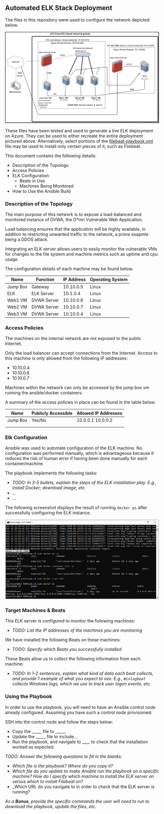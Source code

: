 ## Automated ELK Stack Deployment

The files in this repository were used to configure the network depicted below.


![Network Map](Diagram(s)/Azure_Network_Map.PNG)

These files have been tested and used to generate a live ELK deployment on Azure. They can be used to either recreate the entire deployment pictured above. Alternatively, select portions of the [filebeat-playbook.yml](Ansible/filebeat-playbook.yml) file may be used to install only certain pieces of it, such as Filebeat.


This document contains the following details:
- Description of the Topologu
- Access Policies
- ELK Configuration
  - Beats in Use
  - Machines Being Monitored
- How to Use the Ansible Build


### Description of the Topology

The main purpose of this network is to expose a load-balanced and monitored instance of DVWA, the D*mn Vulnerable Web Application.

Load balancing ensures that the application will be highly available, in addition to restricting unwanted traffic to the network, a prime exapmle being a DDOS attack.

Integrating an ELK server allows users to easily monitor the vulnerable VMs for changes to the file system and machine metrics such as uptime and cpu usage.


The configuration details of each machine may be found below.

| Name     | Function  | IP Address | Operating System |
|----------|-----------|------------|------------------|
| Jump Box | Gateway   | 10.10.0.5  | Linux            |
| ELK      |ELK Server | 10.1.0.4   | Linux            |
| Web1 VM  |DVWA Server| 10.10.0.6  | Linux            |
| Web2 VM  |DVWA Server| 10.10.0.7  | Linux            |
| Web3 VM  |DVWA Server| 10.10.0.4  | Linux            |


### Access Policies

The machines on the internal network are not exposed to the public Internet. 

Only the load balancer can accept connections from the Internet. Access to this machine is only allowed from the following IP addresses:
* 10.10.0.4
* 10.10.0.6
* 10.10.0.7

Machines within the network can only be accessed by the jump box vm running the ansible/docker containers.


A summary of the access policies in place can be found in the table below.

| Name     | Publicly Accessible | Allowed IP Addresses |
|----------|---------------------|----------------------|
| Jump Box | Yes/No              | 10.0.0.1 10.0.0.2    |
|          |                     |                      |
|          |                     |                      |

### Elk Configuration

Ansible was used to automate configuration of the ELK machine. No configuration was performed manually, which is advantageous because it reduces the risk of human error if having been done manually for each container/machine.

The playbook implements the following tasks:
- _TODO: In 3-5 bullets, explain the steps of the ELK installation play. E.g., install Docker; download image; etc._
- ...
- ...

The following screenshot displays the result of running `docker ps` after successfully configuring the ELK instance.


![docker ps command output on Elk server vm](Ansible/docker_ps_output_OnElkVm.PNG)

### Target Machines & Beats
This ELK server is configured to monitor the following machines:
- _TODO: List the IP addresses of the machines you are monitoring_

We have installed the following Beats on these machines:
- _TODO: Specify which Beats you successfully installed_

These Beats allow us to collect the following information from each machine:
- _TODO: In 1-2 sentences, explain what kind of data each beat collects, and provide 1 example of what you expect to see. E.g., `Winlogbeat` collects Windows logs, which we use to track user logon events, etc._

### Using the Playbook
In order to use the playbook, you will need to have an Ansible control node already configured. Assuming you have such a control node provisioned: 

SSH into the control node and follow the steps below:
- Copy the _____ file to _____.
- Update the _____ file to include...
- Run the playbook, and navigate to ____ to check that the installation worked as expected.

_TODO: Answer the following questions to fill in the blanks:_
- _Which file is the playbook? Where do you copy it?_
- _Which file do you update to make Ansible run the playbook on a specific machine? How do I specify which machine to install the ELK server on versus which to install Filebeat on?_
- _Which URL do you navigate to in order to check that the ELK server is running?

_As a **Bonus**, provide the specific commands the user will need to run to download the playbook, update the files, etc._
